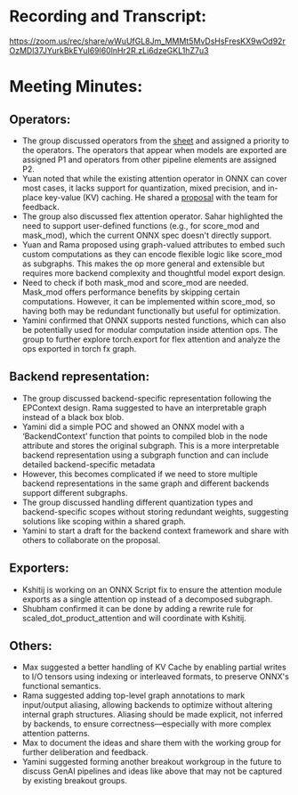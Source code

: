 # Recording and Transcript:

https://zoom.us/rec/share/wWuUfGL8Jm_MMMt5MvDsHsFresKX9wOd92rOzMDl37JYurkBkEYuI69l60lnHr2R.zLi6dzeGKL1hZ7u3

# Meeting Minutes:

## Operators:
- The group discussed operators from the [sheet](https://docs.google.com/spreadsheets/d/1JIykwXJEPT8FTLzvb0_5p_odvTYS9zzZjPNN33ziEbQ/edit?gid=0#gid=0) and assigned a priority to the operators. The operators that appear when models are exported are assigned P1 and operators from other pipeline elements are assigned P2.
- Yuan noted that while the existing attention operator in ONNX can cover most cases, it lacks support for quantization, mixed precision, and in-place key-value (KV) caching. He shared a [proposal](https://docs.google.com/document/d/1H-tYkH0DlxEMFafk7dKolNMcEf6Lpk1HOeL33u0bMlY) with the team for feedback.
- The group also discussed flex attention operator. Sahar highlighted the need to support user-defined functions (e.g., for score_mod and mask_mod), which the current ONNX spec doesn't directly support.
- Yuan and Rama proposed using graph-valued attributes to embed such custom computations as they can encode flexible logic like score_mod as subgraphs. This makes the op more general and extensible but requires more backend complexity and thoughtful model export design.
- Need to check if both mask_mod and score_mod are needed. Mask_mod offers performance benefits by skipping certain computations. However, it can be implemented within score_mod, so having both may be redundant functionally but useful for optimization.
- Yamini confirmed that ONNX supports nested functions, which can also be potentially used for modular computation inside attention ops. The group to further explore torch.export for flex attention and analyze the ops exported in torch fx graph.

## Backend representation:
- The group discussed backend-specific representation following the EPContext design. Rama suggested to have an interpretable graph instead of a black box blob.
- Yamini did a simple POC and showed an ONNX model with a ‘BackendContext’ function that points to compiled blob in the node attribute and stores the original subgraph. This is a more interpretable backend representation using a subgraph function and can include detailed backend-specific metadata
- However, this becomes complicated if we need to store multiple backend representations in the same graph and different backends support different subgraphs.
- The group discussed handling different quantization types and backend-specific scopes without storing redundant weights, suggesting solutions like scoping within a shared graph.
- Yamini to start a draft for the backend context framework and share with others to collaborate on the proposal.

## Exporters:
- Kshitij is working on an ONNX Script fix to ensure the attention module exports as a single attention op instead of a decomposed subgraph.
- Shubham confirmed it can be done by adding a rewrite rule for scaled_dot_product_attention and will coordinate with Kshitij.

## Others:
- Max suggested a better handling of KV Cache by enabling partial writes to I/O tensors using indexing or interleaved formats, to preserve ONNX's functional semantics.
- Rama suggested adding top-level graph annotations to mark input/output aliasing, allowing backends to optimize without altering internal graph structures. Aliasing should be made explicit, not inferred by backends, to ensure correctness—especially with more complex attention patterns.
- Max to document the ideas and share them with the working group for further deliberation and feedback.
- Yamini suggested forming another breakout workgroup in the future to discuss GenAI pipelines and ideas like above that may not be captured by existing breakout groups.






